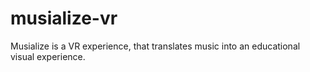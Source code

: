 # musialize-vr
Musialize is a VR experience, that translates music into an educational visual experience.
